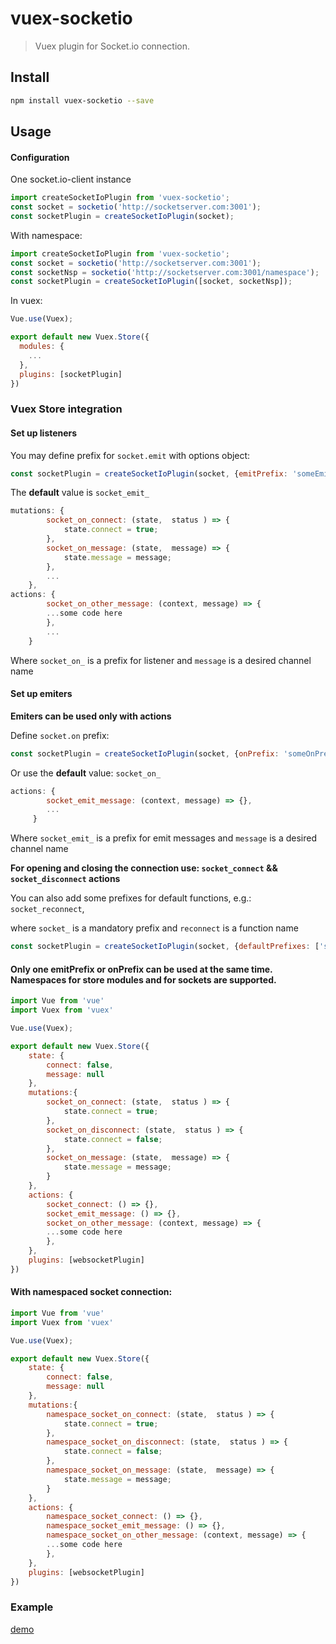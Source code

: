 # vuex-socketio

> Vuex plugin for Socket.io connection.

## Install

``` bash
npm install vuex-socketio --save
```

## Usage
#### Configuration
One socket.io-client instance
``` js
import createSocketIoPlugin from 'vuex-socketio';
const socket = socketio('http://socketserver.com:3001');
const socketPlugin = createSocketIoPlugin(socket);
```

With namespace:
``` js
import createSocketIoPlugin from 'vuex-socketio';
const socket = socketio('http://socketserver.com:3001');
const socketNsp = socketio('http://socketserver.com:3001/namespace');
const socketPlugin = createSocketIoPlugin([socket, socketNsp]);
```

In vuex:
``` js
Vue.use(Vuex);

export default new Vuex.Store({
  modules: {
    ...
  },
  plugins: [socketPlugin]
})
```
### Vuex Store integration
#### Set up listeners
You may define prefix for `socket.emit` with options object:
``` js
const socketPlugin = createSocketIoPlugin(socket, {emitPrefix: 'someEmitPrefix');
```
The **default** value is `socket_emit_`

``` js
mutations: {
        socket_on_connect: (state,  status ) => {
            state.connect = true;
        },
        socket_on_message: (state,  message) => {
            state.message = message;
        },
        ...
    },
actions: {
        socket_on_other_message: (context, message) => {
        ...some code here
        },
        ...
    }
```
Where `socket_on_` is a prefix for listener and `message` is a desired channel name

#### Set up emiters
**Emiters can be used only with actions**

Define `socket.on` prefix:
``` js
const socketPlugin = createSocketIoPlugin(socket, {onPrefix: 'someOnPrefix');
```
Or use the **default** value: `socket_on_`

``` js
actions: {
        socket_emit_message: (context, message) => {},
        ...
     }
```
Where `socket_emit_` is a prefix for emit messages and `message` is a desired channel name

**For opening and closing the connection use: `socket_connect` && `socket_disconnect` actions**

You can also add some prefixes for default functions, e.g.: `socket_reconnect`,

where `socket_` is a mandatory prefix and `reconnect` is a function name

``` js
const socketPlugin = createSocketIoPlugin(socket, {defaultPrefixes: ['socket_reconnect']);
```
#### Only one emitPrefix or onPrefix can be used at the same time. Namespaces for store modules and for sockets are supported.

``` js
import Vue from 'vue'
import Vuex from 'vuex'

Vue.use(Vuex);

export default new Vuex.Store({
    state: {
        connect: false,
        message: null
    },
    mutations:{
        socket_on_connect: (state,  status ) => {
            state.connect = true;
        },
        socket_on_disconnect: (state,  status ) => {
            state.connect = false;
        },
        socket_on_message: (state,  message) => {
            state.message = message;
        }
    },
    actions: {
        socket_connect: () => {},
        socket_emit_message: () => {},
        socket_on_other_message: (context, message) => {
        ...some code here
        },
    },
    plugins: [websocketPlugin]
})
```

#### With namespaced socket connection:

``` js
import Vue from 'vue'
import Vuex from 'vuex'

Vue.use(Vuex);

export default new Vuex.Store({
    state: {
        connect: false,
        message: null
    },
    mutations:{
        namespace_socket_on_connect: (state,  status ) => {
            state.connect = true;
        },
        namespace_socket_on_disconnect: (state,  status ) => {
            state.connect = false;
        },
        namespace_socket_on_message: (state,  message) => {
            state.message = message;
        }
    },
    actions: {
        namespace_socket_connect: () => {},
        namespace_socket_emit_message: () => {},
        namespace_socket_on_other_message: (context, message) => {
        ...some code here
        },
    },
    plugins: [websocketPlugin]
})
```

### Example
[demo](./demo)
